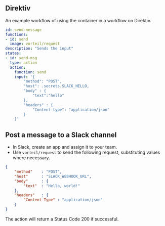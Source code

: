 ## Direktiv
An example workflow of using the container in a workflow on Direktiv.

```yaml
id: send-message
functions:
- id: send
  image: vorteil/request
description: "Sends the input" 
states:
- id: send-msg
  type: action
  action:
    function: send
    input: '{
        "method": "POST",
        "host": .secrets.SLACK_HELLO,
        "body" : {
            "text":"hello"
        },
        "headers" : {
            "Content-type": "application/json"
        }
    }'
```

## Post a message to a Slack channel

- In Slack, create an app and assign it to your team.
- Use `vorteil/request` to send the following request, substituting values where necessary.

```json
{
    "method"    : "POST",
    "host"      : "SLACK_WEBHOOK_URL",
    "body"      : {
        "text"  : "Hello, world!"
    },
    "headers"   : {
        "Content-Type" : "application/json"
    }
}
```

The action will return a Status Code 200 if successful.